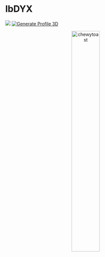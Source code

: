 # lbDYX
![](./profile-3d-contrib/profile-night-rainbow.svg)
[![Generate Profile 3D](https://github.com/dacortes/dacortes/actions/workflows/profile-3d.yml/badge.svg)](https://github.com/dacortes/dacortes/actions/workflows/profile-3d.yml)


<div align="center">
  <img src="https://github-readme-stats.vercel.app/api?username=dacortes&show_icons=true&count_private=true&hide=contribs,issues" alt="chewytoast" style="width:42%">
</div>
